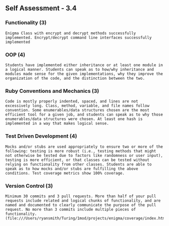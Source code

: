## Self Assessment - 3.4

### Functionality (3)
    Enigma Class with encrypt and decrypt methods successfully implemented. Encrypt/decrypt command line interfaces successfully implemented

### OOP (4)
    Students have implemented either inheritance or at least one module in a logical manner. Students can speak as to how/why inheritance and modules made sense for the given implementations, why they improve the organization of the code, and the distinction between the two.

### Ruby Conventions and Mechanics (3)
    Code is mostly properly indented, spaced, and lines are not excessively long. Class, method, variable, and file names follow convention. Some enumerables/data structures chosen are the most efficient tool for a given job, and students can speak as to why those enumerables/data structures were chosen. At least one hash is implemented in a way that makes logical sense.

### Test Driven Development (4)
    Mocks and/or stubs are used appropriately to ensure two or more of the following: testing is more robust (i.e., testing methods that might not otherwise be tested due to factors like randomness or user input), testing is more efficient, or that classes can be tested without relying on functionality from other classes. Students are able to speak as to how mocks and/or stubs are fulfilling the above conditions. Test coverage metrics show 100% coverage.

### Version Control (3)
    Minimum 30 commits and 3 pull requests. More than half of your pull requests include related and logical chunks of functionality, and are named and documented to clearly communicate the purpose of the pull request. No more than 3 commits include multiple pieces of functionality.
    (file:///Users/ryansmith/Turing/1mod/projects/enigma/coverage/index.html#_AllFiles)